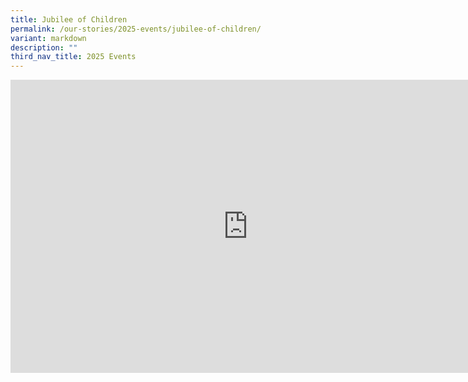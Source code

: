 ```yaml
---
title: Jubilee of Children
permalink: /our-stories/2025-events/jubilee-of-children/
variant: markdown
description: ""
third_nav_title: 2025 Events
---
```

<iframe allowfullscreen="true" height="469" width="760" frameborder="0" src="https://docs.google.com/presentation/d/e/2PACX-1vRzo8OxqlPN1ActFCjjVLLVPu6lEBaHvFQK-J4iEr4ZfLhZ-H2NUr75QAQg2fSWLJMdv0XaUden69fe/pubembed?start=true&amp;loop=true&amp;delayms=3000"></iframe>